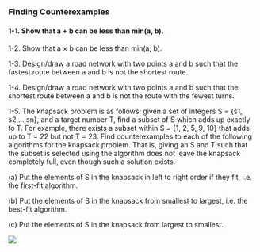 <h3>Finding Counterexamples</h3>

<h4>1-1. Show that a + b can be less than min(a, b). </h4>

1-2. Show that a × b can be less than min(a, b).

1-3. Design/draw a road network with two points a and b such that the fastest route between a and b is not the shortest route.

1-4. Design/draw a road network with two points a and b such that the shortest route between a and b is not the route with the fewest turns.

1-5. The knapsack problem is as follows: given a set of integers S = {s1, s2,...,sn}, and a target number T, find a subset of S which adds up exactly to T. For example, there exists a subset within S = {1, 2, 5, 9, 10} that adds up to T = 22 but not
T = 23. Find counterexamples to each of the following algorithms for the knapsack problem. That is, giving an S and T such that the subset is selected using the algorithm does not leave the knapsack completely full, even though such a solution exists.

  (a) Put the elements of S in the knapsack in left to right order if they fit, i.e. the first-fit algorithm.
  
  (b) Put the elements of S in the knapsack from smallest to largest, i.e. the best-fit algorithm.
  
  (c) Put the elements of S in the knapsack from largest to smallest.
  


<img src="http://chart.googleapis.com/chart?cht=tx&chl=\Large x=\frac{-b\pm\sqrt{b^2-4ac}}{2a}" style="border:none;">
